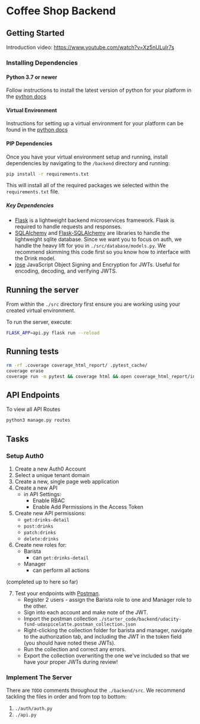 # Coffee Shop Backend

## Getting Started

Introduction video: https://www.youtube.com/watch?v=Xz5nULulr7s


### Installing Dependencies

#### Python 3.7 or newer

Follow instructions to install the latest version of python for your platform in the 
[python docs](https://docs.python.org/3/using/unix.html#getting-and-installing-the-latest-version-of-python)

#### Virtual Environment

Instructions for setting up a virtual environment for your platform can be found in the 
[python docs](https://packaging.python.org/guides/installing-using-pip-and-virtual-environments/)

#### PIP Dependencies

Once you have your virtual environment setup and running, install dependencies by navigating to the `/backend` 
directory and running:

```bash
pip install -r requirements.txt
```

This will install all of the required packages we selected within the `requirements.txt` file.

##### Key Dependencies

- [Flask](http://flask.pocoo.org/)  is a lightweight backend microservices framework. Flask is required to handle requests and responses.
- [SQLAlchemy](https://www.sqlalchemy.org/) and [Flask-SQLAlchemy](https://flask-sqlalchemy.palletsprojects.com/en/2.x/) are libraries to handle the lightweight sqlite database. Since we want you to focus on auth, we handle the heavy lift for you in `./src/database/models.py`. We recommend skimming this code first so you know how to interface with the Drink model.
- [jose](https://python-jose.readthedocs.io/en/latest/) JavaScript Object Signing and Encryption for JWTs. Useful for encoding, decoding, and verifying JWTS.


## Running the server

From within the `./src` directory first ensure you are working using your created virtual environment.

To run the server, execute:

```bash
FLASK_APP=api.py flask run --reload
```

## Running tests

```bash
rm -rf .coverage coverage_html_report/ .pytest_cache/
coverage erase
coverage run -m pytest && coverage html && open coverage_html_report/index.html
```

## API Endpoints

To view all API Routes
```bash
python3 manage.py routes
```

## Tasks

### Setup Auth0

1. Create a new Auth0 Account
2. Select a unique tenant domain
3. Create a new, single page web application
4. Create a new API
    - in API Settings:
        - Enable RBAC
        - Enable Add Permissions in the Access Token
5. Create new API permissions:
    - `get:drinks-detail`
    - `post:drinks`
    - `patch:drinks`
    - `delete:drinks`
6. Create new roles for:
    - Barista
        - can `get:drinks-detail`
    - Manager
        - can perform all actions

(completed up to here so far)

7. Test your endpoints with [Postman](https://getpostman.com). 
    - Register 2 users - assign the Barista role to one and Manager role to the other.
    - Sign into each account and make note of the JWT.
    - Import the postman collection `./starter_code/backend/udacity-fsnd-udaspicelatte.postman_collection.json`
    - Right-clicking the collection folder for barista and manager, navigate to the authorization tab, and including the JWT in the token field (you should have noted these JWTs).
    - Run the collection and correct any errors.
    - Export the collection overwriting the one we've included so that we have your proper JWTs during review!

### Implement The Server

There are `TODO` comments throughout the `./backend/src`. We recommend tackling the files in order and from top to bottom:

1. `./auth/auth.py`
2. `./api.py`
